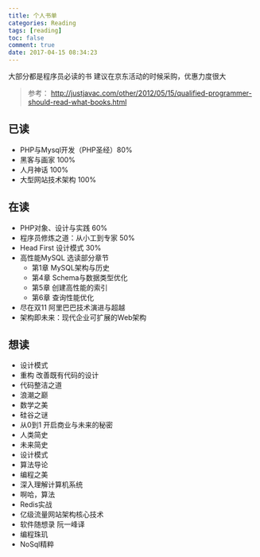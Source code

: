 ```yaml
---
title: 个人书单
categories: Reading
tags: [reading]
toc: false
comment: true
date: 2017-04-15 08:34:23
---
```



大部分都是程序员必读的书
建议在京东活动的时候采购，优惠力度很大


<!--more-->

>参考：
http://justjavac.com/other/2012/05/15/qualified-programmer-should-read-what-books.html

## 已读

- PHP与Mysql开发（PHP圣经）80%
- 黑客与画家   100%
- 人月神话   100%
- 大型网站技术架构 100%

## 在读

- PHP对象、设计与实践  60%
- 程序员修炼之道：从小工到专家   50%
- Head First 设计模式  30%
- 高性能MySQL 选读部分章节
	- 第1章 MySQL架构与历史
	- 第4章 Schema与数据类型优化
	- 第5章 创建高性能的索引
	- 第6章 查询性能优化
- 尽在双11 阿里巴巴技术演进与超越
- 架构即未来：现代企业可扩展的Web架构

## 想读
- 设计模式
- 重构 改善既有代码的设计
- 代码整洁之道
- 浪潮之巅
- 数学之美
- 硅谷之谜
- 从0到1 开启商业与未来的秘密
- 人类简史
- 未来简史
- 设计模式
- 算法导论
- 编程之美
- 深入理解计算机系统
- 啊哈，算法
- Redis实战
- 亿级流量网站架构核心技术
- 软件随想录 阮一峰译
- 编程珠玑
- NoSql精粹